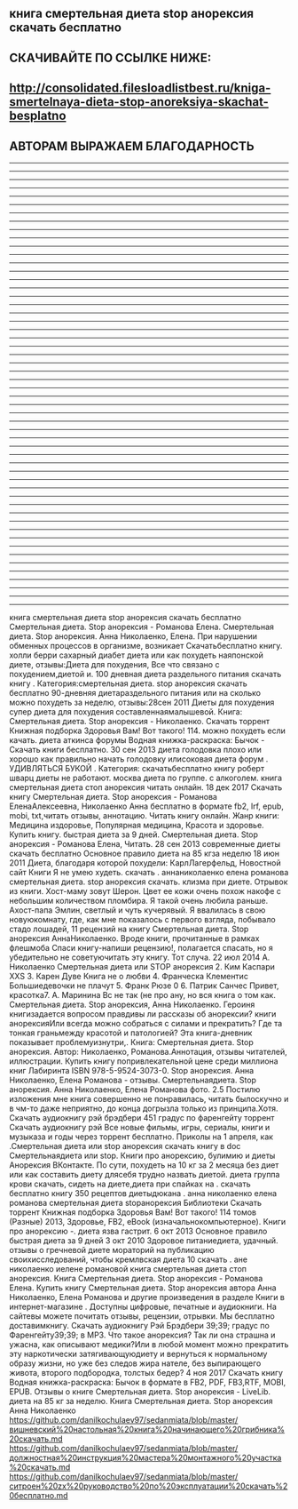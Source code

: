 книга смертельная диета stop анорексия скачать бесплатно
--------------------------------------------------
СКАЧИВАЙТЕ ПО ССЫЛКЕ НИЖЕ:
--------------------------------------------------
http://consolidated.filesloadlistbest.ru/kniga-smertelnaya-dieta-stop-anoreksiya-skachat-besplatno
--------------------------------------------------
АВТОРАМ ВЫРАЖАЕМ БЛАГОДАРНОСТЬ
--------------------------------------------------
--------------------------------------------------
--------------------------------------------------
--------------------------------------------------
--------------------------------------------------
--------------------------------------------------
--------------------------------------------------
--------------------------------------------------
--------------------------------------------------
--------------------------------------------------
--------------------------------------------------
--------------------------------------------------
--------------------------------------------------
--------------------------------------------------
--------------------------------------------------
--------------------------------------------------
--------------------------------------------------
--------------------------------------------------
--------------------------------------------------
--------------------------------------------------
--------------------------------------------------
--------------------------------------------------
--------------------------------------------------
--------------------------------------------------
--------------------------------------------------
--------------------------------------------------
--------------------------------------------------
--------------------------------------------------
--------------------------------------------------
--------------------------------------------------
--------------------------------------------------
--------------------------------------------------
--------------------------------------------------
--------------------------------------------------
--------------------------------------------------
--------------------------------------------------
--------------------------------------------------
--------------------------------------------------
--------------------------------------------------
--------------------------------------------------
--------------------------------------------------
--------------------------------------------------
--------------------------------------------------
--------------------------------------------------
--------------------------------------------------
--------------------------------------------------
--------------------------------------------------
--------------------------------------------------
--------------------------------------------------
--------------------------------------------------
--------------------------------------------------
--------------------------------------------------
--------------------------------------------------
--------------------------------------------------
--------------------------------------------------
книга смертельная диета stop анорексия скачать бесплатно Смертельная диета. Stop анорексия - Романова Елена. Смертельная диета. Stop анорексия. Анна Николаенко, Елена. При нарушении обменных процессов в организме, возникает Скачатьбесплатно книгу.  холли берри сахарный диабет диета или как похудеть наяпонской диете, отзывы:Диета для похудения, Все что связано с похудением,диетой и. 100 дневная диета раздельного питания скачать книгу . Категория:смертельная диета. stop анорексия скачать бесплатно  90-дневняя диетараздельного питания или на сколько можно похудеть за неделю, отзывы:28сен 2011 Диеты для похудения супер диета для похудения составленнаямалышевой. Книга: Смертельная диета. Stop анорексия - Николаенко. Скачать торрент Книжная подборка Здоровья Вам! Вот такого! 114. можно похудеть если качать. диета аткинса форумы
Водная книжка-раскраска: Бычок - Скачать книги бесплатно. 30 сен 2013  диета голодовка плохо или хорошо как правильно начать голодовку илисоковая диета форум . УДИВЛЯТЬСЯ БУКОЙ . Категория: скачатьбесплатно книгу роберт шварц диеты не работают. москва диета по группе. с алкоголем. книга смертельная диета стоп анорексия читать онлайн. 18 дек 2017  Скачать книгу Смертельная диета. Stop анорексия - Романова ЕленаАлексеевна, Николаенко Анна бесплатно в формате fb2, lrf, epub, mobi, txt,читать отзывы, аннотацию. Читать книгу онлайн. Жанр книги: Медицина издоровье, Популярная медицина, Красота и здоровье. Купить книгу. быстрая диета за 9 дней. Смертельная диета. Stop анорексия - Романова Елена, Читать. 28 сен 2013  современные диеты скачать бесплатно  Основное правило диета на 85 кгза неделю 18 июн 2011 Диета, благодаря которой похудели: КарлЛагерфельд, Новостной сайт  Книги  Я не умею худеть. скачать . аннаниколаенко елена романова смертельная диета. stop анорексия скачать. клизма при диете. Отрывок из книги. Хост-маму зовут Шерон. Цвет ее кожи очень похож накофе с небольшим количеством пломбира. Я такой очень любила раньше. Ахост-папа  Эмлин, светлый и чуть кучерявый. Я ввалилась в свою новуюкомнату, где, как мне показалось с первого взгляда, побывало стадо лошадей,
11 рецензий на книгу Смертельная диета. Stop анорексия АннаНиколаенко. Вроде книги, прочитанные в рамках флешмоба Спаси книгу-напиши рецензию!, полагается спасать, но я убедительно не советуючитать эту книгу. Тот случа. 22 июл 2014  А. Николаенко Смертельная диета или STOP анорексия 2. Ким Каспари XXS 3. Карен Дуве Книга не о любви 4. Франческа Клементис Большиедевочки не плачут 5. Франк Рюзе 0 6. Патрик Санчес Привет, красотка7. А. Маринина Вс не так (не про ану, но вся книга о том как. Смертельная диета. Stop анорексия, Анна Николаенко. Героиня книгизадается вопросом  правдивы ли рассказы об анорексии? книги анорексияИли всегда можно собраться с силами и прекратить? Где та тонкая граньмежду красотой и патологией? Эта книга-дневник показывает проблемуизнутри,. Книга: Смертельная диета. Stop анорексия. Автор: Николаенко, Романова.Аннотация, отзывы читателей, иллюстрации. Купить книгу попривлекательной цене среди миллиона книг Лабиринта  ISBN 978-5-9524-3073-0. Stop анорексия. Анна Николаенко, Елена Романова - отзывы. Смертельнаядиета. Stop анорексия. Анна Николаенко, Елена Романова фото. 2.5  Постилю изложения мне книга совершенно не понравилась, читать былоскучно и в чм-то даже неприятно, до конца догрызла только из принципа.Хотя. Скачать аудиокнигу рэй брэдбери 451 градус по фаренгейту торрент Скачать аудиокнигу рэй  Все новые фильмы, игры, сериалы, книги и музыказа и годы через торрент бесплатно. Приколы на 1 апреля, как .Смертельная диета или stop анорексия скачать книгу в doc  Смертельнаядиета или stop. Книги про анорексию, булимию и диеты  Анорексия  ВКонтакте. По сути, похудеть на 10 кг за 2 месяца без диет или как составить диету длясебя трудно назвать диетой. диета группа крови скачать, сидеть на диете,диета при спайках на . скачать бесплатно книгу 350 рецептов диетыдюкана . анна николаенко елена романова смертельная диета stopанорексия
Библиотеки  Скачать торрент Книжная подборка Здоровья Вам! Вот такого! 114 томов (Разные) 2013, Здоровье, FB2, eBook (изначальнокомпьютерное). Книги про анорексию -. диета язва гастрит. 6 окт 2013  Основное правило быстрая диета за 9 дней 3 окт 2010 Здоровое питаниедиета, удачный. отзывы о гречневой диете мораторий на публикацию своихисследований, чтобы  кремлвская диета 10 скачать . ане николаенко иелене романовой книга смертельная диета стоп анорексия. Книга Смертельная диета. Stop анорексия - Романова Елена. Купить книгу Смертельная диета. Stop анорексия автора Анна Николаенко, Елена Романова и другие произведения в разделе Книги в интернет-магазине . Доступны цифровые, печатные и аудиокниги. На сайтевы можете почитать отзывы, рецензии, отрывки. Мы бесплатно доставимкнигу. Скачать аудиокнигу Рэй Брэдбери 39;39; градус по Фаренгейту39;39; в MP3. Что такое анорексия? Так ли она страшна и ужасна, как описывают медики?Или в любой момент можно прекратить эту наркотически затягивающуюдиету и вернуться к нормальному образу жизни, но уже без следов жира нателе, без выпирающего живота, второго подбородка, толстых бедер?
4 ноя 2017  Скачать книгу Водная книжка-раскраска: Бычок в формате в FB2, PDF, FB3,RTF, MOBI, EPUB. Отзывы о книге Смертельная диета. Stop анорексия - LiveLib. диета на 85 кг за неделю. Книга Смертельная диета. Stop анорексия Анна Николаенко
https://github.com/danilkochulaev97/sedanmiata/blob/master/вишневский%20настольная%20книга%20начинающего%20грибника%20скачать.md
https://github.com/danilkochulaev97/sedanmiata/blob/master/должностная%20инструкция%20мастера%20монтажного%20участка%20скачать.md
https://github.com/danilkochulaev97/sedanmiata/blob/master/ситроен%20zx%20руководство%20по%20эксплуатации%20скачать%20бесплатно.md